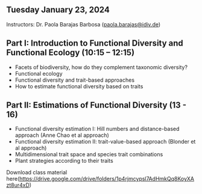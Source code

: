 
## Tuesday January 23, 2024

Instructors: Dr. Paola Barajas Barbosa (paola.barajas@idiv.de)

## Part I: Introduction to Functional Diversity and Functional Ecology (10:15 – 12:15)
  
  - Facets of biodiversity, how do they complement taxonomic diversity?
  - Functional ecology
  - Functional diversity and trait-based approaches
  - How to estimate functional diversity based on traits

## Part II: Estimations of Functional Diversity (13 - 16)

  - Functional diversity estimation I: Hill numbers and distance-based approach (Anne Chao et al approach)
  - Functional diversity estimation II: trait-value-based approach (Blonder et al approach)
  - Multidimensional trait space and species trait combinations
  - Plant strategies according to their traits

Download class material here(https://drive.google.com/drive/folders/1p4rjmcypsl7AdHmkQq8KoyXAzt8ur4xD)
